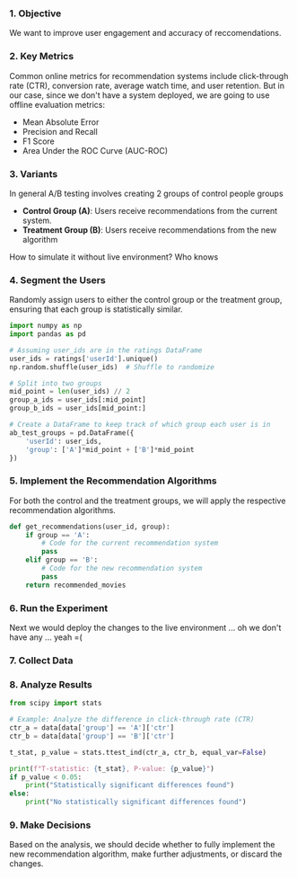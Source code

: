 
### 1. **Objective**
We want to improve user engagement and accuracy of reccomendations. 

### 2. **Key Metrics**
Common online metrics for recommendation systems include click-through rate (CTR), conversion rate, average watch time, and user retention.
But in our case, since we don't have a system deployed, we are going to use offline evaluation metrics:
- Mean Absolute Error
- Precision and Recall
- F1 Score
- Area Under the ROC Curve (AUC-ROC)

### 3. **Variants**
In general A/B testing involves creating 2 groups of control people groups
- **Control Group (A)**: Users receive recommendations from the current system.
- **Treatment Group (B)**: Users receive recommendations from the new algorithm

How to simulate it without live environment? Who knows

### 4. **Segment the Users**
Randomly assign users to either the control group or the treatment group, ensuring that each group is statistically similar.

```python
import numpy as np
import pandas as pd

# Assuming user_ids are in the ratings DataFrame
user_ids = ratings['userId'].unique()
np.random.shuffle(user_ids)  # Shuffle to randomize

# Split into two groups
mid_point = len(user_ids) // 2
group_a_ids = user_ids[:mid_point]
group_b_ids = user_ids[mid_point:]

# Create a DataFrame to keep track of which group each user is in
ab_test_groups = pd.DataFrame({
    'userId': user_ids,
    'group': ['A']*mid_point + ['B']*mid_point
})
```

### 5. **Implement the Recommendation Algorithms**
For both the control and the treatment groups, we will apply the respective recommendation algorithms.

```python
def get_recommendations(user_id, group):
    if group == 'A':
        # Code for the current recommendation system
        pass
    elif group == 'B':
        # Code for the new recommendation system
        pass
    return recommended_movies
```

### 6. **Run the Experiment**
Next we would deploy the changes to the live environment ... oh we don't have any ... yeah =(

### 7. **Collect Data**

### 8. **Analyze Results**

```python
from scipy import stats

# Example: Analyze the difference in click-through rate (CTR)
ctr_a = data[data['group'] == 'A']['ctr']
ctr_b = data[data['group'] == 'B']['ctr']

t_stat, p_value = stats.ttest_ind(ctr_a, ctr_b, equal_var=False)

print(f"T-statistic: {t_stat}, P-value: {p_value}")
if p_value < 0.05:
    print("Statistically significant differences found")
else:
    print("No statistically significant differences found")
```

### 9. **Make Decisions**
Based on the analysis, we should decide whether to fully implement the new recommendation algorithm, make further adjustments, or discard the changes.
